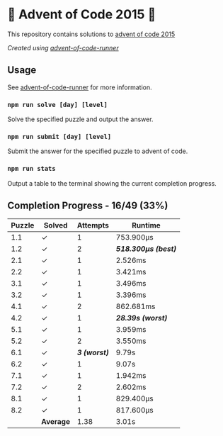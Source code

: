 # :santa: Advent of Code 2015 :christmas_tree:

This repository contains solutions to [advent of code 2015](https://adventofcode.com/2015) 

_Created using [advent-of-code-runner](https://github.com/beakerandjake/advent-of-code-runner)_

## Usage
See [advent-of-code-runner](https://github.com/beakerandjake/advent-of-code-runner) for more information.

### `npm run solve [day] [level]`
Solve the specified puzzle and output the answer.

### `npm run submit [day] [level]`
Submit the answer for the specified puzzle to advent of code.

### `npm run stats`
Output a table to the terminal showing the current completion progress.

<!--Please do not delete the following comments, they are required to save your stats to this file.-->
<!--START_AUTOGENERATED_COMPLETION_PROGRESS_SECTION-->
## Completion Progress - 16/49 (33%)

| Puzzle | Solved | Attempts | Runtime |
| --- | --- | --- | --- |
| 1.1 | ✓ | 1 | 753.900μs |
| 1.2 | ✓ | 2 | ***518.300μs (best)*** |
| 2.1 | ✓ | 1 | 2.526ms |
| 2.2 | ✓ | 1 | 3.421ms |
| 3.1 | ✓ | 1 | 3.496ms |
| 3.2 | ✓ | 1 | 3.396ms |
| 4.1 | ✓ | 2 | 862.681ms |
| 4.2 | ✓ | 1 | ***28.39s (worst)*** |
| 5.1 | ✓ | 1 | 3.959ms |
| 5.2 | ✓ | 2 | 3.550ms |
| 6.1 | ✓ | ***3 (worst)*** | 9.79s |
| 6.2 | ✓ | 1 | 9.07s |
| 7.1 | ✓ | 1 | 1.942ms |
| 7.2 | ✓ | 2 | 2.602ms |
| 8.1 | ✓ | 1 | 829.400μs |
| 8.2 | ✓ | 1 | 817.600μs |
|  | **Average** | 1.38 | 3.01s |
<!--END_AUTOGENERATED_COMPLETION_PROGRESS_SECTION-->